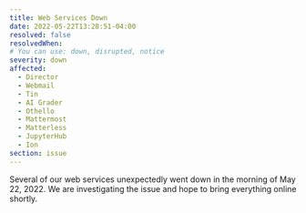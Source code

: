 ```yaml
---
title: Web Services Down
date: 2022-05-22T13:28:51-04:00
resolved: false
resolvedWhen:
# You can use: down, disrupted, notice
severity: down
affected:
  - Director
  - Webmail
  - Tin
  - AI Grader
  - Othello
  - Mattermost
  - Matterless
  - JupyterHub
  - Ion
section: issue
---
```

Several of our web services unexpectedly went down in the morning of May 22, 2022. We are investigating the issue and hope to bring everything online shortly.
